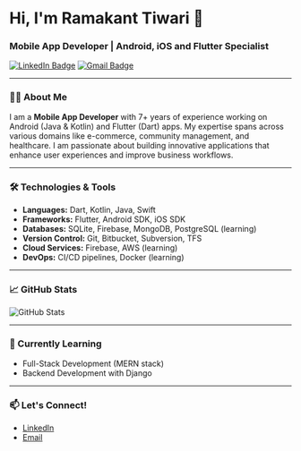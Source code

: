 # Hi, I'm Ramakant Tiwari 👋

### Mobile App Developer | Android, iOS and Flutter Specialist

[![LinkedIn Badge](https://img.shields.io/badge/-Ramakant%20Tiwari-blue?style=flat&logo=Linkedin&logoColor=white&link=https://linkedin.com/in/ramakanttiwari)](https://www.linkedin.com/in/ramakant-tiwari-593479128) 
[![Gmail Badge](https://img.shields.io/badge/-tech.ramakanttiwari@gmail.com-c14438?style=flat&logo=Gmail&logoColor=white&link=mailto:tech.ramakanttiwari@gmail.com)](mailto:tech.ramakanttiwari@gmail.com)

---

### 👨‍💻 About Me

I am a **Mobile App Developer** with 7+ years of experience working on Android (Java & Kotlin) and Flutter (Dart) apps. My expertise spans across various domains like e-commerce, community management, and healthcare. I am passionate about building innovative applications that enhance user experiences and improve business workflows.

---

### 🛠️ Technologies & Tools

- **Languages:** Dart, Kotlin, Java, Swift
- **Frameworks:** Flutter, Android SDK, iOS SDK
- **Databases:** SQLite, Firebase, MongoDB, PostgreSQL (learning)
- **Version Control:** Git, Bitbucket, Subversion, TFS
- **Cloud Services:** Firebase, AWS (learning)
- **DevOps:** CI/CD pipelines, Docker (learning)

---

### 📈 GitHub Stats

![GitHub Stats](https://github-readme-stats.vercel.app/api?username=tech-ramakant&show_icons=true&hide_border=true&count_private=true)

---

### 🌱 Currently Learning

- Full-Stack Development (MERN stack)
- Backend Development with Django

---

### 📫 Let's Connect!

- [LinkedIn](https://linkedin.com/in/ramakanttiwari)
- [Email](mailto:tech.ramakanttiwari@gmail.com)
